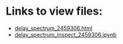 # Links to view files:

* [delay_spectrum_2459306.html](https://htmlpreview.github.io/?https://github.com/HERA-Team/2021_Interseason_Notebooks/blob/main/delay_spectrum_inspect/delay_spectrum_2459306.html)
* [delay_spectrum_inspect_2459306.ipynb](https://nbviewer.jupyter.org/github/HERA-Team/2021_Interseason_Notebooks/blob/main/delay_spectrum_inspect/delay_spectrum_inspect_2459306.ipynb)